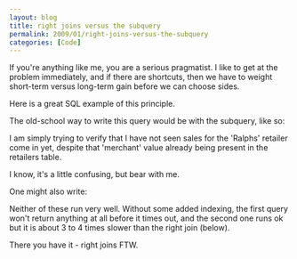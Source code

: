 ```yaml
---
layout: blog
title: right joins versus the subquery
permalink: 2009/01/right-joins-versus-the-subquery
categories: [Code]
---
```


<p>If you&#039;re anything like me, you are a serious pragmatist. I like to get at the problem immediately, and if there are shortcuts, then we have to weight short-term versus long-term gain before we can choose sides.</p>
<p>Here is a great SQL example of this principle.</p>
<p>The old-school way to write this query would be with the subquery, like so:</p>

<script src="https://gist.github.com/860884.js?file=right_join_sample1.sql"></script>


<p>I am simply trying to verify that I have not seen sales for the &#039;Ralphs&#039; retailer come in yet, despite that &#039;merchant&#039; value already being present in the retailers table.</p>
<p>I know, it&#039;s a little confusing, but bear with me.</p>
<p>One might also write:</p>

<script src="https://gist.github.com/860890.js?file=right_join_sample2.sql"></script>


<p>Neither of these run very well. Without some added indexing, the first query won&#039;t return anything at all before it times out, and the second one runs ok but it is about 3 to 4 times slower than the right join (below).</p>

<script src="https://gist.github.com/860896.js?file=right_join_sample3.sql"></script>

<p>There you have it - right joins FTW.</p>
